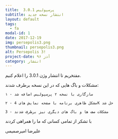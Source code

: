 ```yaml
---
title:  پرسپولیس 3.0.1
subtitle: انتشار نسخه جدید
layout: default
tags:
  - fa
modal-id: 1
date: 2017-12-19
img: persepolis3.png
thumbnail: persepolis3.png
alt: Persepolis 3!
project-date: آذز ۹۶
category: انتشار
---
```


مفتخریم تا انتشار وژن 3.0.1 را اعلام کنیم.

مشکلات و باگ هایی که در این نسخه برطرف شدند:

    ۱ - سازگاری با نسخه ۲ پرسپولیس اضافه شد

    ۲ - مشکل ظاهری برنامه با صفحه نمایش های 4K حل شد

    3 - مشکلات صف ها و باگ های دیگری نیز برطرف شدند

با تشکر از تمامی کسانی که ما را همراهی کردند

علیرضا امیرصمیمی